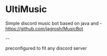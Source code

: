 # UltiMusic
Simple discord music bot based on java and - https://github.com/jagrosh/MusicBot

--

preconfigured to fit any discord server
